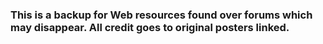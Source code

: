 ### This is a backup for Web resources found over forums which may disappear. All credit goes to original posters linked.
